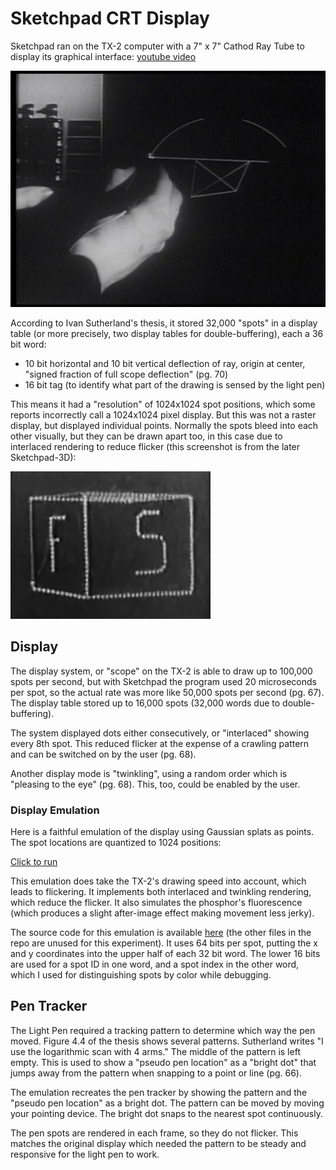 # Sketchpad CRT Display

Sketchpad ran on the TX-2 computer with a 7" x 7" Cathod Ray Tube to display its graphical interface: [youtube video](https://www.youtube.com/embed/GVlqhIzSUUY?si=Y40xSiqU16LgaUVg)

![sketchpad photo](crt1.jpg)

According to Ivan Sutherland's thesis, it stored 32,000 "spots" in a display table (or more precisely, two display tables for double-buffering), each a 36 bit word:

* 10 bit horizontal and 10 bit vertical deflection of ray, origin at center, "signed fraction of full scope deflection" (pg. 70)
* 16 bit tag (to identify what part of the drawing is sensed by the light pen)

This means it had a "resolution" of 1024x1024 spot positions, which some reports incorrectly call a 1024x1024 pixel display. But this was not a raster display, but displayed individual points. Normally the spots bleed into each other visually, but they can be drawn apart too, in this case due to interlaced rendering to reduce flicker (this screenshot is from the later Sketchpad-3D):

![interlaced spot rendering](crt2.jpg)

## Display

The display system, or "scope" on the TX-2 is able to draw up to 100,000 spots per second, but with Sketchpad the program used 20 microseconds per spot, so the actual rate was more like 50,000 spots per second (pg. 67). The display table stored up to 16,000 spots (32,000 words due to double-buffering).

The system displayed dots either consecutively, or "interlaced" showing every 8th spot. This reduced flicker at the expense of a crawling pattern and can be switched on by the user (pg. 68).

Another display mode is "twinkling", using a random order which is "pleasing to the eye" (pg. 68). This, too, could be enabled by the user.

### Display Emulation

Here is a faithful emulation of the display using Gaussian splats as points. The spot locations are quantized to 1024 positions:

[Click to run](emu.html)

This emulation does take the TX-2's drawing speed into account, which leads to flickering. It implements both interlaced and twinkling rendering, which reduce the flicker. It also simulates the phosphor's fluorescence (which produces a slight after-image effect making movement less jerky).

The source code for this emulation is available [here](https://github.com/codefrau/sutherland/blob/388825238e6c477f760bd327755db768bc67fed5/src/display.ts#L1) (the other files in the repo are unused for this experiment). It uses 64 bits per spot, putting the x and y coordinates into the upper half of each 32 bit word. The lower 16 bits are used for a spot ID in one word, and a spot index in the other word, which I used for distinguishing spots by color while debugging.

## Pen Tracker

The Light Pen required a tracking pattern to determine which way the pen moved. Figure 4.4 of the thesis shows several patterns. Sutherland writes "I use the logarithmic scan with 4 arms." The middle of the pattern is left empty. This is used to show a "pseudo pen location" as a "bright dot" that jumps away from the pattern when snapping to a point or line (pg. 66).

The emulation recreates the pen tracker by showing the pattern and the "pseudo pen location" as a bright dot. The pattern can be moved by moving your pointing device. The bright dot snaps to the nearest spot continuously.

The pen spots are rendered in each frame, so they do not flicker. This matches the original display which needed the pattern to be steady and responsive for the light pen to work.